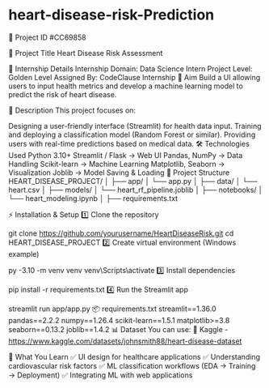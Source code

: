 # heart-disease-risk-Prediction
📌 Project ID
#CC69858

📌 Project Title
Heart Disease Risk Assessment

📌 Internship Details
Internship Domain: Data Science Intern
Project Level: Golden Level
Assigned By: CodeClause Internship
🎯 Aim
Build a UI allowing users to input health metrics and develop a machine learning model to predict the risk of heart disease.

📝 Description
This project focuses on:

Designing a user-friendly interface (Streamlit) for health data input.
Training and deploying a classification model (Random Forest or similar).
Providing users with real-time predictions based on medical data.
🛠️ Technologies Used
Python 3.10+
Streamlit / Flask → Web UI
Pandas, NumPy → Data Handling
Scikit-learn → Machine Learning
Matplotlib, Seaborn → Visualization
Joblib → Model Saving & Loading
📂 Project Structure
HEART_DISEASE_PROJECT/
│
├── app/
│   └── app.py
│
├── data/
│   └── heart.csv
│
├── models/
│   └── heart_rf_pipeline.joblib
│
├── notebooks/
│   └── heart_modeling.ipynb
│
├── requirements.txt





⚡ Installation & Setup
1️⃣ Clone the repository

git clone https://github.com/yourusername/HeartDiseaseRisk.git
cd HEART_DISEASE_PROJECT
2️⃣ Create virtual environment (Windows example)


py -3.10 -m venv venv
venv\Scripts\activate
3️⃣ Install dependencies

pip install -r requirements.txt
4️⃣ Run the Streamlit app


streamlit run app/app.py
📦 requirements.txt
streamlit==1.36.0
pandas==2.2.2
numpy==1.26.4
scikit-learn==1.5.1
matplotlib>=3.8
seaborn==0.13.2
joblib==1.4.2
📊 Dataset
You can use:
🔗 Kaggle -https://www.kaggle.com/datasets/johnsmith88/heart-disease-dataset

📖 What You Learn
✅ UI design for healthcare applications
✅ Understanding cardiovascular risk factors
✅ ML classification workflows (EDA → Training → Deployment)
✅ Integrating ML with web applications
